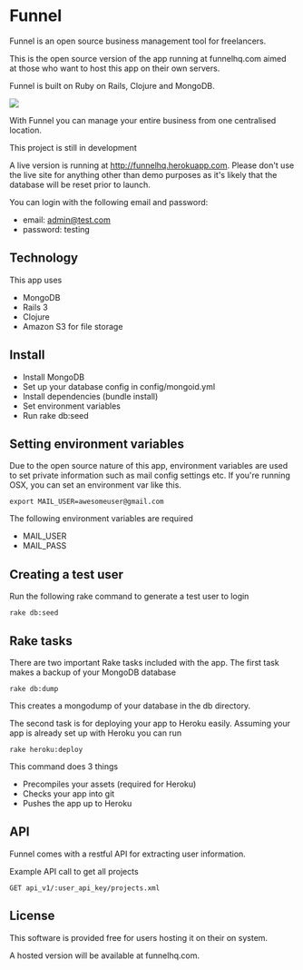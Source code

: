 # Funnel

Funnel is an open source business management tool for freelancers.

This is the open source version of the app running at funnelhq.com aimed at those who want to host this app on their own servers. 

Funnel is built on Ruby on Rails, Clojure and MongoDB.

![](http://funnelhq.com/public/images/3.jpg)

With Funnel you can manage your entire business from one centralised location.

This project is still in development

A live version is running at http://funnelhq.herokuapp.com. Please don't use the live site for anything other than demo purposes as it's likely that the database will be reset prior to launch.

You can login with the following email and password: 

+ email: admin@test.com 
+ password: testing

## Technology

This app uses 

+ MongoDB
+ Rails 3
+ Clojure
+ Amazon S3 for file storage

## Install

+ Install MongoDB
+ Set up your database config in config/mongoid.yml
+ Install dependencies (bundle install)
+ Set environment variables
+ Run rake db:seed

## Setting environment variables

Due to the open source nature of this app, environment variables are used to set private information such as mail config settings etc. If you're running OSX, you can set an environment var like this.
 
    export MAIL_USER=awesomeuser@gmail.com

The following environment variables are required

+ MAIL_USER
+ MAIL_PASS 

## Creating a test user

Run the following rake command to generate a test user to login

    rake db:seed

## Rake tasks

There are two important Rake tasks included with the app. The first task makes a backup of your MongoDB database

    rake db:dump

This creates a mongodump of your database in the db directory.

The second task is for deploying your app to Heroku easily. Assuming your app is already set up with Heroku you can run

    rake heroku:deploy

This command does 3 things

+ Precompiles your assets (required for Heroku)
+ Checks your app into git
+ Pushes the app up to Heroku

## API

Funnel comes with a restful API for extracting user information.

Example API call to get all projects

    GET api_v1/:user_api_key/projects.xml

## License 

This software is provided free for users hosting it on their on system.

A hosted version will be available at funnelhq.com.

